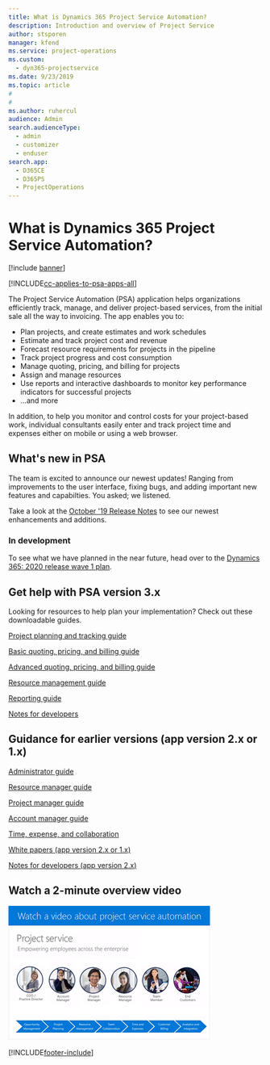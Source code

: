 ```yaml
---
title: What is Dynamics 365 Project Service Automation?
description: Introduction and overview of Project Service
author: stsporen
manager: kfend
ms.service: project-operations
ms.custom: 
  - dyn365-projectservice
ms.date: 9/23/2019
ms.topic: article
#
#
ms.author: ruhercul
audience: Admin
search.audienceType: 
  - admin
  - customizer
  - enduser
search.app: 
  - D365CE
  - D365PS
  - ProjectOperations
---
```

# What is Dynamics 365 Project Service Automation?

[!include [banner](../includes/psa-now-project-operations.md)]

[!INCLUDE[cc-applies-to-psa-apps-all](../includes/cc-applies-to-psa-apps-all.md)]

The Project Service Automation (PSA) application helps organizations efficiently track, manage, and deliver project-based services, from the initial sale all the way to invoicing. The app enables you to:

- Plan projects, and create estimates and work schedules
- Estimate and track project cost and revenue
- Forecast resource requirements for projects in the pipeline
- Track project progress and cost consumption
- Manage quoting, pricing, and billing for projects
- Assign and manage resources
- Use reports and interactive dashboards to monitor key performance indicators for successful projects
- ...and more

In addition, to help you monitor and control costs for your project-based work, individual consultants
easily enter and track project time and expenses either on mobile or using a web browser.

## What's new in PSA
The team is excited to announce our newest updates! Ranging from improvements to the user interface, fixing bugs, and adding important new features and capabilties. You asked; we listened.

Take a look at the [October '19 Release Notes](https://docs.microsoft.com/dynamics365-release-plan/2019wave2/index) to see our newest enhancements and additions.

### In development
To see what we have planned in the near future, head over to the [Dynamics 365: 2020 release wave 1 plan](https://docs.microsoft.com/dynamics365-release-plan/2020wave1/index).

## Get help with PSA version 3.x
Looking for resources to help plan your implementation? Check out these downloadable guides.

 [Project planning and tracking guide](../psa/implementation-guides/project-planning-tracking.md)

 [Basic quoting, pricing, and billing guide](../psa/implementation-guides/begin-quoting-pricing-billing.md)

 [Advanced quoting, pricing, and billing guide](../psa/implementation-guides/adv-quoting-pricing-billing.md)

 [Resource management guide](../psa/implementation-guides/resource-management-guide.md)

 [Reporting guide](../psa/implementation-guides/reporting-guide.md)

 [Notes for developers](../psa/developer-guides/overview-dev-notes-v3.x.md)

## Guidance for earlier versions (app version 2.x or 1.x)
 [Administrator guide](../psa/admin-guide.md)

 [Resource manager guide](../psa/resource-manager-guide.md)

 [Project manager guide](../psa/project-manager-guide.md)

 [Account manager guide](../psa/account-manager-guide.md)

 [Time, expense, and collaboration](../psa/time-expense-collaboration-guide.md)

 [White papers (app version 2.x or 1.x)](../psa/white-papers.md)

 [Notes for developers (app version 2.x)](../psa/developer-guides/add-custom-qoi-forms-v2.x.md)

 ## Watch a 2-minute overview video
 <a name="heroArea"></a> [![ProjectService&#95;IntroVideo](../psa/media/project-service-intro-video.png "ProjectService_IntroVideo")](https://go.microsoft.com/fwlink/p/?LinkId=799457)




[!INCLUDE[footer-include](../includes/footer-banner.md)]